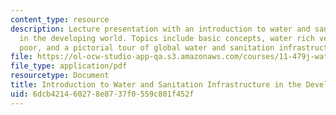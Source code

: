 ```yaml
---
content_type: resource
description: Lecture presentation with an introduction to water and sanitation infrastructure
  in the developing world. Topics include basic concepts, water rich versus water
  poor, and a pictorial tour of global water and sanitation infrastructure.
file: https://ol-ocw-studio-app-qa.s3.amazonaws.com/courses/11-479j-water-and-sanitation-infrastructure-in-developing-countries-spring-2007/6dcb421460278e8737f0559c801f452f_lect2.pdf
file_type: application/pdf
resourcetype: Document
title: Introduction to Water and Sanitation Infrastructure in the Developing World
uid: 6dcb4214-6027-8e87-37f0-559c801f452f
---
```

